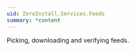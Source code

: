 ```yaml
---
uid: ZeroInstall.Services.Feeds
summary: *content
---
```

Picking, downloading and verifying feeds.
